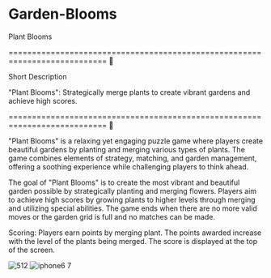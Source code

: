 # Garden-Blooms



Plant Blooms


===========================================================================
<short-description>

Short Description


"Plant Blooms": Strategically merge plants to create vibrant gardens and achieve high scores.




===========================================================================
<full-description>


"Plant Blooms" is a relaxing yet engaging puzzle game where players create beautiful gardens by planting and merging various types of plants. The game combines elements of strategy, matching, and garden management, offering a soothing experience while challenging players to think ahead.

The goal of "Plant Blooms" is to create the most vibrant and beautiful garden possible by strategically planting and merging flowers. Players aim to achieve high scores by growing plants to higher levels through merging and utilizing special abilities. The game ends when there are no more valid moves or the garden grid is full and no matches can be made.

Scoring: Players earn points by merging plant. The points awarded increase with the level of the plants being merged. The score is displayed at the top of the screen.

![512](https://github.com/user-attachments/assets/33616b97-c705-4f2e-b843-36ef950fb1fe)
![iphone6 7](https://github.com/user-attachments/assets/ef984302-01cd-45a8-a462-b0251be7c5fe)
